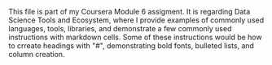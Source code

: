 This file is part of my Coursera Module 6 assigment.  It is regarding Data Science Tools and Ecosystem, where I provide examples of commonly used languages, tools, libraries, and demonstrate a few commonly used instructions with markdown cells.
Some of these instructions would be how to crreate headings with "#", demonstrating bold fonts, bulleted lists, and column creation.
